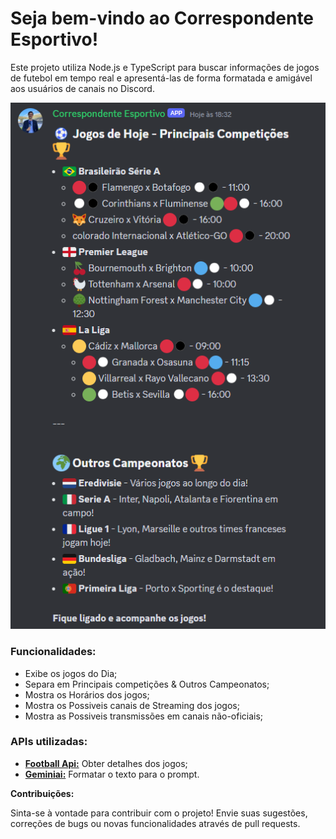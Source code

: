 # Seja bem-vindo ao Correspondente Esportivo!

Este projeto utiliza Node.js e TypeScript para buscar informações de jogos de futebol em tempo real e apresentá-las de forma formatada e amigável aos usuários de canais no Discord.

![alt text](images/image.png)

### Funcionalidades:

* Exibe os jogos do Dia;
* Separa em Principais competições & Outros Campeonatos;
* Mostra os Horários dos jogos;
* Mostra os Possiveis canais de Streaming dos jogos;
* Mostra as Possiveis transmissões em canais não-oficiais;

### APIs utilizadas:

* **[Football Api:](https://www.football-data.org/documentation/quickstart)** Obter detalhes dos jogos;
* **[Geminiai:](https://geminiai.ai/)** Formatar o texto para o prompt.


**Contribuições:**

Sinta-se à vontade para contribuir com o projeto! Envie suas sugestões, correções de bugs ou novas funcionalidades através de pull requests.
